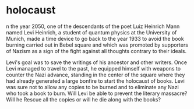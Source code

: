 # holocaust
n the year 2050, one of the descendants of the poet Luiz Heinrich Mann named Levi Heinrich, a student of quantum physics at the University of Munich, made a time device to go back to the year 1933 to avoid the book burning carried out in Bebel square and which was promoted by supporters of Nazism as a sign of the fight against all thoughts contrary to their ideals.

Levi's goal was to save the writings of his ancestor and other writers. Once Levi managed to travel to the past, he equipped himself with weapons to counter the Nazi advance, standing in the center of the square where they had already generated a large bonfire to start the holocaust of books. Levi was sure not to allow any copies to be burned and to eliminate any Nazi who took a book to burn. Will Levi be able to prevent the literary massacre? Will he Rescue all the copies or will he die along with the books? 
